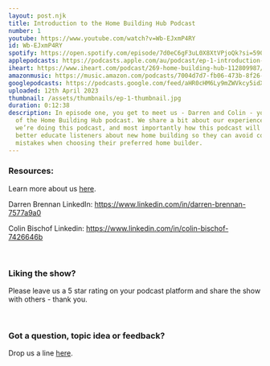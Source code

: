 ```yaml
---
layout: post.njk
title: Introduction to the Home Building Hub Podcast
number: 1
youtube: https://www.youtube.com/watch?v=Wb-EJxmP4RY
id: Wb-EJxmP4RY
spotify: https://open.spotify.com/episode/7d0eC6gF3uL0X8XtVPjoQk?si=590053bd91804fd3
applepodcasts: https://podcasts.apple.com/au/podcast/ep-1-introduction-to-the-home-building-hub-podcast/id1681936589?i=1000608523901
iheart: https://www.iheart.com/podcast/269-home-building-hub-112809987/episode/ep-1-introduction-to-the-112809988/
amazonmusic: https://music.amazon.com/podcasts/7004d7d7-fb06-473b-8f26-8ce9992cac11/episodes/16b1b41a-65ff-44f6-9f4e-f037758f62a3/home-building-hub-ep-1-introduction-to-the-home-building-hub-podcast
googlepodcasts: https://podcasts.google.com/feed/aHR0cHM6Ly9mZWVkcy5idXp6c3Byb3V0LmNvbS8yMTM5MTU1LnJzcw/episode/QnV6enNwcm91dC0xMjYyNzMxMA?sa=X&ved=0CAUQkfYCahcKEwjAqN7S1bP-AhUAAAAAHQAAAAAQAQ
uploaded: 12th April 2023
thumbnail: /assets/thumbnails/ep-1-thumbnail.jpg
duration: 0:12:38
description: In episode one, you get to meet us - Darren and Colin - your hosts
  of the Home Building Hub podcast. We share a bit about our experience, why
  we’re doing this podcast, and most importantly how this podcast will help
  better educate listeners about new home building so they can avoid costly
  mistakes when choosing their preferred home builder.
---
```

### Resources:  
Learn more about us <a href="/meet-hosts" id="intext-link" target="_blank">here</a>.

Darren Brennan LinkedIn: <a href="https://www.linkedin.com/in/darren-brennan-7577a9a0" id="intext-link" target="_blank">https://www.linkedin.com/in/darren-brennan-7577a9a0</a>

Colin Bischof Linkedin: <a href="https://www.linkedin.com/in/colin-bischof-7426646b" id="intext-link" target="_blank">https://www.linkedin.com/in/colin-bischof-7426646b</a>

<br>

### Liking the show?
Please leave us a 5 star rating on your podcast platform and share the show with others - thank you.

<br>

### Got a question, topic idea or feedback?
Drop us a line <a href="/contact" id="intext-link" target="_blank">here</a>.
